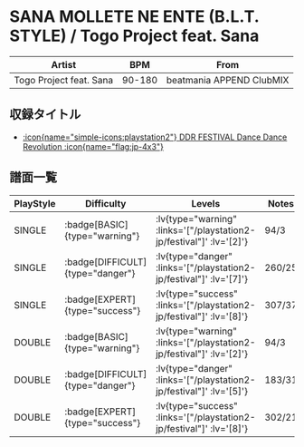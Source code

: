 # SANA MOLLETE NE ENTE (B.L.T. STYLE) / Togo Project feat. Sana

|Artist|BPM|From|
|------|---|----|
|Togo Project feat. Sana|90-180|beatmania APPEND ClubMIX|

## 収録タイトル

- [ :icon{name="simple-icons:playstation2"} DDR FESTIVAL Dance Dance Revolution :icon{name="flag:jp-4x3"} ](/playstation2-jp/festival)

## 譜面一覧

|PlayStyle|Difficulty|Levels|Notes|Movie|
|---------|----------|------|-----|-----|
|SINGLE| :badge[BASIC]{type="warning"} | :lv{type="warning" :links='["/playstation2-jp/festival"]' :lv='[2]'} |94/3||
|SINGLE| :badge[DIFFICULT]{type="danger"} | :lv{type="danger" :links='["/playstation2-jp/festival"]' :lv='[7]'} |260/25||
|SINGLE| :badge[EXPERT]{type="success"} | :lv{type="success" :links='["/playstation2-jp/festival"]' :lv='[8]'} |307/37||
|DOUBLE| :badge[BASIC]{type="warning"} | :lv{type="warning" :links='["/playstation2-jp/festival"]' :lv='[2]'} |94/3||
|DOUBLE| :badge[DIFFICULT]{type="danger"} | :lv{type="danger" :links='["/playstation2-jp/festival"]' :lv='[5]'} |183/31||
|DOUBLE| :badge[EXPERT]{type="success"} | :lv{type="success" :links='["/playstation2-jp/festival"]' :lv='[8]'} |302/21||
